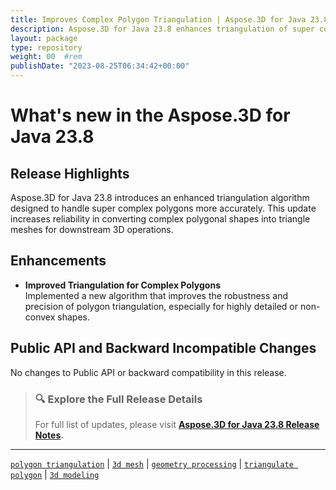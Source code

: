 ```yaml
---
title: Improves Complex Polygon Triangulation | Aspose.3D for Java 23.8
description: Aspose.3D for Java 23.8 enhances triangulation of super complex polygons to improve stability and mesh accuracy in 3D geometry processing.
layout: package
type: repository
weight: 00	#rem
publishDate: "2023-08-25T06:34:42+00:00"
---
```


# What's new in the Aspose.3D for Java 23.8

## Release Highlights

Aspose.3D for Java 23.8 introduces an enhanced triangulation algorithm designed to handle super complex polygons more accurately. This update increases reliability in converting complex polygonal shapes into triangle meshes for downstream 3D operations.

## Enhancements

- **Improved Triangulation for Complex Polygons**  
  Implemented a new algorithm that improves the robustness and precision of polygon triangulation, especially for highly detailed or non-convex shapes.

## Public API and Backward Incompatible Changes

No changes to Public API or backward compatibility in this release.

> ### 🔍 Explore the Full Release Details
>
> For full list of updates, please visit **[Aspose.3D for Java 23.8 Release Notes](https://releases.aspose.com/3d/java/release-notes/2023/aspose-3d-for-java-23-8-release-notes/).**

---

[`polygon triangulation`](https://search.aspose.com/q/polygon-triangulation.html) | [`3d mesh`](https://search.aspose.com/q/3d-mesh.html) | [`geometry processing`](https://search.aspose.com/q/geometry-processing.html) | [`triangulate polygon`](https://search.aspose.com/q/triangulate-polygon.html) | [`3d modeling`](https://search.aspose.com/q/3d-modeling.html)

